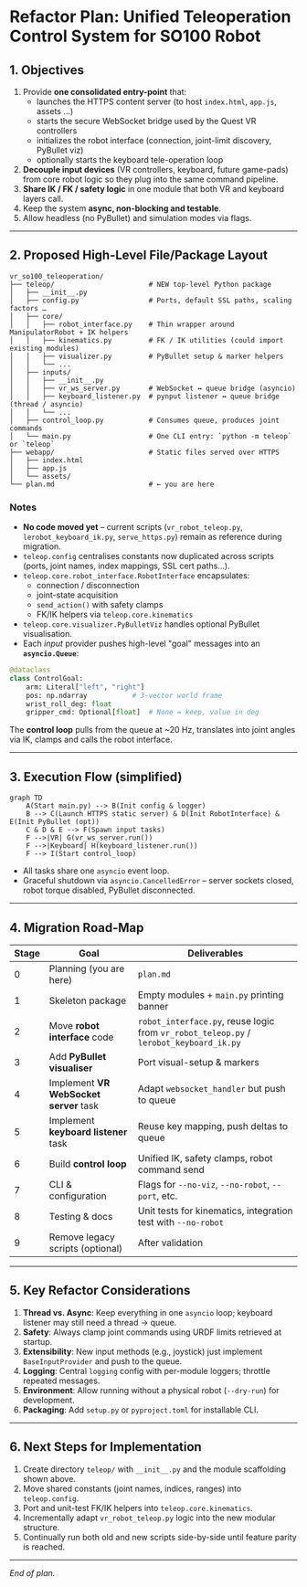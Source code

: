 # Refactor Plan: Unified Teleoperation Control System for SO100 Robot

## 1. Objectives

1. Provide **one consolidated entry-point** that:
   * launches the HTTPS content server (to host `index.html`, `app.js`, assets …)
   * starts the secure WebSocket bridge used by the Quest VR controllers
   * initializes the robot interface (connection, joint-limit discovery, PyBullet viz)
   * optionally starts the keyboard tele-operation loop
2. **Decouple input devices** (VR controllers, keyboard, future game-pads) from core robot logic so they plug into the same command pipeline.
3. **Share IK / FK / safety logic** in one module that both VR and keyboard layers call.
4. Keep the system **async, non-blocking and testable**.
5. Allow headless (no PyBullet) and simulation modes via flags.

---

## 2. Proposed High-Level File/Package Layout

```
vr_so100_teleoperation/
├── teleop/                       # NEW top-level Python package
│   ├── __init__.py
│   ├── config.py                 # Ports, default SSL paths, scaling factors …
│   ├── core/
│   │   ├── robot_interface.py    # Thin wrapper around ManipulatorRobot + IK helpers
│   │   ├── kinematics.py         # FK / IK utilities (could import existing modules)
│   │   ├── visualizer.py         # PyBullet setup & marker helpers
│   │   └── ...
│   ├── inputs/
│   │   ├── __init__.py
│   │   ├── vr_ws_server.py       # WebSocket ↔ queue bridge (asyncio)
│   │   ├── keyboard_listener.py  # pynput listener ↔ queue bridge (thread / asyncio)
│   │   └── ...
│   ├── control_loop.py           # Consumes queue, produces joint commands
│   └── main.py                   # One CLI entry: `python -m teleop` or `teleop`
├── webapp/                       # Static files served over HTTPS
│   ├── index.html
│   ├── app.js
│   └── assets/
└── plan.md                       # ← you are here
```

### Notes
* **No code moved yet** – current scripts (`vr_robot_teleop.py`, `lerobot_keyboard_ik.py`, `serve_https.py`) remain as reference during migration.
* `teleop.config` centralises constants now duplicated across scripts (ports, joint names, index mappings, SSL cert paths…).
* `teleop.core.robot_interface.RobotInterface` encapsulates:
  * connection / disconnection
  * joint-state acquisition
  * `send_action()` with safety clamps
  * FK/IK helpers via `teleop.core.kinematics`
* `teleop.core.visualizer.PyBulletViz` handles optional PyBullet visualisation.
* Each *input* provider pushes high-level "goal" messages into an **`asyncio.Queue`**:

```python
@dataclass
class ControlGoal:
    arm: Literal["left", "right"]
    pos: np.ndarray           # 3-vector world frame
    wrist_roll_deg: float
    gripper_cmd: Optional[float]  # None = keep, value in deg
```

The **control loop** pulls from the queue at ~20 Hz, translates into joint angles via IK, clamps and calls the robot interface.

---

## 3. Execution Flow (simplified)

```mermaid
graph TD
    A(Start main.py) --> B(Init config & logger)
    B --> C(Launch HTTPS static server) & D(Init RobotInterface) & E(Init PyBullet (opt))
    C & D & E --> F(Spawn input tasks)
    F -->|VR| G(vr_ws_server.run())
    F -->|Keyboard| H(keyboard_listener.run())
    F --> I(Start control_loop)
```

* All tasks share one `asyncio` event loop.
* Graceful shutdown via `asyncio.CancelledError` – server sockets closed, robot torque disabled, PyBullet disconnected.

---

## 4. Migration Road-Map

| Stage | Goal | Deliverables |
|-------|------|--------------|
| 0 | Planning (you are here) | `plan.md` |
| 1 | Skeleton package | Empty modules + `main.py` printing banner |
| 2 | Move **robot interface** code | `robot_interface.py`, reuse logic from `vr_robot_teleop.py` / `lerobot_keyboard_ik.py` |
| 3 | Add **PyBullet visualiser** | Port visual-setup & markers |
| 4 | Implement **VR WebSocket server** task | Adapt `websocket_handler` but push to queue |
| 5 | Implement **keyboard listener** task | Reuse key mapping, push deltas to queue |
| 6 | Build **control loop** | Unified IK, safety clamps, robot command send |
| 7 | CLI & configuration | Flags for `--no-viz`, `--no-robot`, `--port`, etc. |
| 8 | Testing & docs | Unit tests for kinematics, integration test with `--no-robot` |
| 9 | Remove legacy scripts (optional) | After validation |

---

## 5. Key Refactor Considerations

1. **Thread vs. Async**: Keep everything in one `asyncio` loop; keyboard listener may still need a thread → queue.
2. **Safety**: Always clamp joint commands using URDF limits retrieved at startup.
3. **Extensibility**: New input methods (e.g., joystick) just implement `BaseInputProvider` and push to the queue.
4. **Logging**: Central `logging` config with per-module loggers; throttle repeated messages.
5. **Environment**: Allow running without a physical robot (`--dry-run`) for development.
6. **Packaging**: Add `setup.py` or `pyproject.toml` for installable CLI.

---

## 6. Next Steps for Implementation

1. Create directory `teleop/` with `__init__.py` and the module scaffolding shown above.
2. Move shared constants (joint names, indices, ranges) into `teleop.config`.
3. Port and unit-test FK/IK helpers into `teleop.core.kinematics`.
4. Incrementally adapt `vr_robot_teleop.py` logic into the new modular structure.
5. Continually run both old and new scripts side-by-side until feature parity is reached.

---

*End of plan.* 